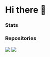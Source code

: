 # Hi there 👋

### Stats


### Repositories
<a href="https://github.com/az19642/personal-website"><img align="center" src="https://github-readme-stats.vercel.app/api/pin/?username=az19642&repo=personal-website&theme=buey&bg_color=white" /></a>
<a href="https://github.com/az19642/steam-scraper"><img align="center" src="https://github-readme-stats.vercel.app/api/pin/?username=az19642&repo=steam-scraper&theme=buey&bg_color=white" /></a>


<!--
**az19642/az19642** is a ✨ _special_ ✨ repository because its `README.md` (this file) appears on your GitHub profile.

Here are some ideas to get you started:

- 🔭 I’m currently working on ...
- 🌱 I’m currently learning ...
- 👯 I’m looking to collaborate on ...
- 🤔 I’m looking for help with ...
- 💬 Ask me about ...
- 📫 How to reach me: ...
- 😄 Pronouns: ...
- ⚡ Fun fact: ...
-->
